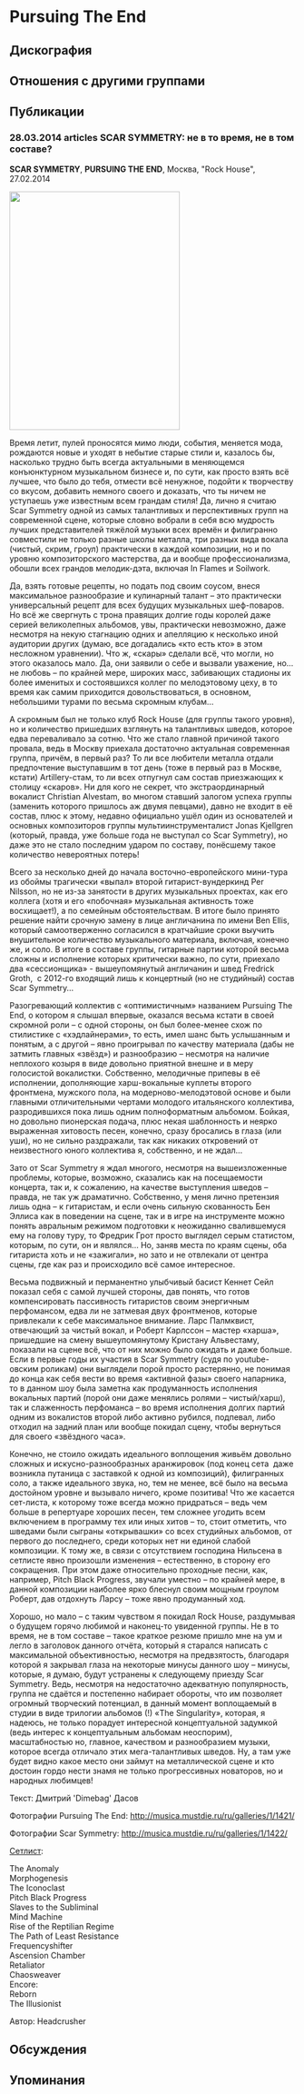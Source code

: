 # Pursuing The End



## Дискография


## Отношения с другими группами


## Публикации

### 28.03.2014 articles SCAR SYMMETRY: не в то время, не в том составе?

<P><STRONG>SCAR SYMMETRY</STRONG>, <STRONG>PURSUING THE END</STRONG>, Москва, "Rock House", 27.02.2014</P>
<P><IMG border=0 src="/images/articles_rus/2014.03/27184.jpg" width=300 height=420></P>
<P>Время летит, пулей проносятся мимо люди, события, меняется мода, рождаются новые и уходят в небытие старые стили и, казалось бы, насколько трудно быть всегда актуальными в меняющемся конъюнктурном музыкальном бизнесе и, по сути, как просто взять всё лучшее, что было до тебя, отмести всё ненужное, подойти к творчеству со вкусом, добавить немного своего и доказать, что ты ничем не уступаешь уже известным всем грандам стиля! Да, лично я считаю Scar Symmetry одной из самых талантливых и перспективных групп на современной сцене, которые словно вобрали в себя всю мудрость лучших представителей тяжёлой музыки всех времён и филигранно совместили не только разные школы металла, три разных вида вокала (чистый, скрим, гроул) практически в каждой композиции, но и по уровню композиторского мастерства, да и вообще профессионализма, обошли всех грандов мелодик-дэта, включая In Flames и Soilwork.</P>
<P>Да, взять готовые рецепты, но подать под своим соусом, внеся максимальное разнообразие и кулинарный талант – это практически универсальный рецепт для всех будущих музыкальных шеф-поваров. Но всё же свергнуть с трона правящих долгие годы королей даже серией великолепных альбомов, увы, практически невозможно, даже несмотря на некую стагнацию одних и апелляцию к несколько иной аудитории других (думаю, все догадались «кто есть кто» в этом несложном уравнении). Что ж, «скары» сделали всё, что могли, но этого оказалось мало. Да, они заявили о себе и вызвали уважение, но… не любовь – по крайней мере, широких масс, забивающих стадионы их более именитых и состоявшихся коллег по мелодэтовому цеху, в то время как самим приходится довольствоваться, в основном, небольшими турами по весьма скромным клубам…</P>
<P>А скромным был не только клуб Rock House (для группы такого уровня), но и количество пришедших взглянуть на талантливых шведов, которое едва переваливало за сотню. Что же стало главной причиной такого провала, ведь в Москву приехала достаточно актуальная современная группа, причём, в первый раз? То ли все любители металла отдали предпочтение выступавшим в тот день (тоже в первый раз в Москве, кстати) Artillery-стам, то ли всех отпугнул сам состав приезжающих к столицу «скаров». Ни для кого не секрет, что экстраординарный вокалист Christian Alvestam, во многом ставший залогом успеха группы (заменить которого пришлось аж двумя певцами), давно не входит в её состав, плюс к этому, недавно официально ушёл один из основателей и основных композиторов группы мультиинструменталист Jonas Kjellgren (который, правда, уже больше года не выступал со Scar Symmetry), но даже это не стало последним ударом по составу, понёсшему такое количество невероятных потерь!</P>
<P>Всего за несколько дней до начала восточно-европейского мини-тура из обоймы трагически «выпал» второй гитарист-вундеркинд Per Nilsson, но не из-за занятости в других музыкальных проектах, как его коллега (хотя и его «побочная» музыкальная активность тоже восхищает!), а по семейным обстоятельствам. В итоге было принято решение найти срочную замену в лице англичанина по имени Ben Ellis, который самоотверженно согласился в кратчайшие сроки выучить внушительное количество музыкального материала, включая, конечно же, и соло. В итоге в составе группы, гитарные партии которой весьма сложны и исполнение которых критически важно, по сути, приехало два «сессионщика» - вышеупомянутый англичанин и швед Fredrick Groth,&nbsp; с 2012-го входящий лишь к концертный (но не студийный) состав Scar Symmetry…</P>
<P>Разогревающий коллектив с «оптимистичным» названием Pursuing The End, о котором я слышал впервые, оказался весьма кстати в своей скромной роли – с одной стороны, он был более-менее схож по стилистике с «хэдлайнерами», то есть, имел шанс быть услышанным и понятым, а с другой – явно проигрывал по качеству материала (дабы не затмить главных «звёзд») и разнообразию – несмотря на наличие неплохого козыря в виде довольно приятной внешне и в меру голосистой вокалистки. Собственно, мелодичные припевы в её исполнении, дополняющие харш-вокальные куплеты второго фронтмена, мужского пола, на модерново-мелодэтовой основе и были главными отличительными чертами молодого итальянского коллектива, разродившихся пока лишь одним полноформатным альбомом. Бойкая, но довольно пионерская подача, плюс некая шаблонность и неярко выраженная хитовость песен, конечно, сразу бросались в глаза (или уши), но не сильно раздражали, так как никаких откровений от неизвестного юного коллектива я, собственно, и не ждал…</P>
<P>Зато от Scar Symmetry я ждал многого, несмотря на вышеизложенные проблемы, которые, возможно, сказались как на посещаемости концерта, так и, к сожалению, на качестве выступления шведов – правда, не так уж драматично. Собственно, у меня лично претензия лишь одна – к гитаристам, и если очень сильную скованность Бен Эллиса как в поведении на сцене, так и в игре на инструменте можно понять авральным режимом подготовки к неожиданно свалившемуся ему на голову туру, то Фредрик Грот просто выглядел серым статистом, которым, по сути, он и являлся… Но, заняв места по краям сцены, оба гитариста хоть и не «зажигали», но зато и не отвлекали от центра сцены, где как раз и происходило всё самое интересное.</P>
<P>Весьма подвижный и перманентно улыбчивый басист Кеннет Сейл показал себя с самой лучшей стороны, дав понять, что готов компенсировать пассивность гитаристов своим энергичным перфомансом, едва ли не затмевая двух фронтменов, которые привлекали к себе максимальное внимание. Ларс Палмквист, отвечающий за чистый вокал, и Роберт Карлссон – мастер «харша», пришедшие на смену вышеупомянутому Кристану Альвестаму, показали на сцене всё, что от них можно было ожидать и даже больше. Если в первые годы их участия в Scar Symmetry (судя по youtube-овским роликам) они выглядели порой просто растерянно, не понимая до конца как себя вести во время «активной фазы» своего напарника, то в данном шоу была заметна как продуманность исполнения вокальных партий (порой они даже менялись ролями – чистый/харш), так и слаженность перфоманса – во время исполнения долгих партий одним из вокалистов второй либо активно рубился, подпевал, либо отходил на задний план или вообще покидал сцену, чтобы вернуться для своего «звёздного часа».</P>
<P>Конечно, не стоило ожидать идеального воплощения живьём довольно сложных и искусно-разнообразных аранжировок (под конец сета&nbsp; даже возникла путаница с заставкой к одной из композиций), филигранных соло, а также идеального звука, но, тем не менее, всё было на весьма достойном уровне и вызывало ничего, кроме позитива! Что же касается сет-листа, к которому тоже всегда можно придраться – ведь чем больше в репертуаре хороших песен, тем сложнее угодить всем включением в программу тех или иных хитов – то, стоит отметить, что шведами были сыграны «открывашки» со всех студийных альбомов, от первого до последнего, среди которых нет ни единой слабой композиции. К тому же, в связи с отсутствием господина Нильсена в сетлисте явно произошли изменения – естественно, в сторону его сокращения. При этом даже относительно проходные песни, как, например, Pitch Black Progress, звучали уместно – по крайней мере, в данной композиции наиболее ярко блеснул своим мощным гроулом Роберт, дав отдохнуть Ларсу – тоже явно продуманный ход.</P>
<P>Хорошо, но мало – с таким чувством я покидал Rock House, раздумывая о будущем горячо любимой и наконец-то увиденной группы. Не в то время, не в том составе – такое краткое резюме пришло мне на ум и легло в заголовок данного отчёта, который я старался написать с максимальной объективностью, несмотря на предвзятость, благодаря которой я закрывал глаза на некоторые минусы данного шоу – минусы, которые, я думаю, будут устранены к следующему приезду Scar Symmetry. Ведь, несмотря на недостаточно адекватную популярность, группа не сдаётся и постепенно набирает обороты, что им позволяет огромный творческий потенциал, в данный момент воплощаемый в студии в виде трилогии альбомов (!) «The Singularity», которая, я надеюсь, не только порадует интересной концептуальной задумкой (ведь интерес к концептуальным альбомам неоспорим), масштабностью но, главное, качеством и разнообразием музыки, которое всегда отличало этих мега-талантливых шведов. Ну, а там уже будет видно какое место они займут на металлической сцене и кто достоин гордо нести знамя не только прогрессивных новаторов, но и народных любимцев!</P>
<P>Текст: Дмитрий 'Dimebag' Дасов</P>
<P>Фотографии Pursuing The End:&nbsp;<A href="/ru/galleries/1/1421/">http://musica.mustdie.ru/ru/galleries/1/1421/</A></P>
<P>Фотографии Scar Symmetry: <A href="/ru/galleries/1/1422/">http://musica.mustdie.ru/ru/galleries/1/1422/</A></P>
<P><U>Сетлист</U>:</P>
<P>The Anomaly <BR>Morphogenesis <BR>The Iconoclast <BR>Pitch Black Progress <BR>Slaves to the Subliminal <BR>Mind Machine <BR>Rise of the Reptilian Regime <BR>The Path of Least Resistance <BR>Frequencyshifter <BR>Ascension Chamber <BR>Retaliator <BR>Chaosweaver <BR>Encore:<BR>Reborn <BR>The Illusionist</P>
Автор: Headcrusher


## Обсуждения


## Упоминания

